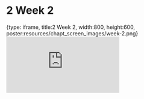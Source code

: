 # 2 Week 2
 
{type: iframe, title:2 Week 2, width:800, height:600, poster:resources/chapt_screen_images/week-2.png}
![](https://b7m.github.io/Regression_Models/no_toc/week-2.html)
 

 
